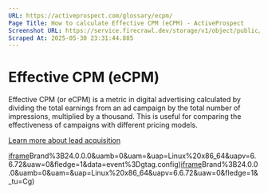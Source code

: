 ```yaml
---
URL: https://activeprospect.com/glossary/ecpm/
Page Title: How to calculate Effective CPM (eCPM) - ActiveProspect
Screenshot URL: https://service.firecrawl.dev/storage/v1/object/public/media/screenshot-743ab0e5-1725-4fe5-8638-f43d3c516b4b.png
Scraped At: 2025-05-30 23:31:44.885
---
```

# Effective CPM (eCPM)

Effective CPM (or eCPM) is a metric in digital advertising calculated by dividing the total earnings from an ad campaign by the total number of impressions, multiplied by a thousand. This is useful for comparing the effectiveness of campaigns with different pricing models.

[Learn more about lead acquisition](https://activeprospect.com/blog/lead-generation-vs-lead-acquisition-difference/)

[iframe](https://td.doubleclick.net/td/rul/1064715784?random=1748647894975&cv=11&fst=1748647894975&fmt=3&bg=ffffff&guid=ON&async=1&gtm=45be55s2v890149784z86705227za200zb6705227&gcd=13l3l3l3l1l1&dma=0&tag_exp=101509157~103116026~103200004~103233427~103252644~103252646~103351869~103351871~104481633~104481635~104559073~104559075~104612245~104612247&ptag_exp=101509157~103116026~103200004~103233427~103252644~103252646~103351866~103351868~104481633~104481635~104559073~104559075~104612245~104612247&u_w=1280&u_h=1024&url=https%3A%2F%2Factiveprospect.com%2Fglossary%2Fecpm%2F&_ng=1&hn=www.googleadservices.com&frm=0&tiba=How%20to%20calculate%20Effective%20CPM%20(eCPM)%20-%20ActiveProspect&npa=0&pscdl=noapi&auid=103314535.1748647894&uaa=x86&uab=64&uafvl=Google%2520Chrome%3B137.0.7151.55%7CChromium%3B137.0.7151.55%7CNot%252FA)Brand%3B24.0.0.0&uamb=0&uam=&uap=Linux%20x86_64&uapv=6.6.72&uaw=0&fledge=1&data=event%3Dgtag.config)[iframe](https://td.doubleclick.net/td/rul/1064715784?random=1748647895027&cv=11&fst=1748647895027&fmt=3&bg=ffffff&guid=ON&async=1&gtm=45be55s2v890149784z86705227za200zb6705227&gcd=13l3l3l3l1l1&dma=0&tag_exp=101509157~103116026~103200004~103233427~103252644~103252646~103351869~103351871~104481633~104481635~104559073~104559075~104612245~104612247&ptag_exp=101509157~103116026~103200004~103233427~103252644~103252646~103351866~103351868~104481633~104481635~104559073~104559075~104612245~104612247&u_w=1280&u_h=1024&url=https%3A%2F%2Factiveprospect.com%2Fglossary%2Fecpm%2F&_ng=1&hn=www.googleadservices.com&frm=0&tiba=How%20to%20calculate%20Effective%20CPM%20(eCPM)%20-%20ActiveProspect&npa=0&pscdl=noapi&auid=103314535.1748647894&uaa=x86&uab=64&uafvl=Google%2520Chrome%3B137.0.7151.55%7CChromium%3B137.0.7151.55%7CNot%252FA)Brand%3B24.0.0.0&uamb=0&uam=&uap=Linux%20x86_64&uapv=6.6.72&uaw=0&fledge=1&_tu=Cg)

